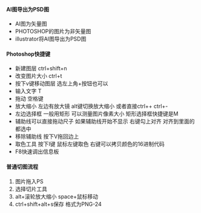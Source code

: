 
#### AI图导出为PSD图
- AI图为矢量图 
- PHOTOSHOP的图片为非矢量图 
- illustrator将AI图导出为PSD图





#### Photoshop快捷键
- 新建图层 ctrl+shift+n
- 改变图片大小 ctrl+t 
- 按下v键移动图层 选左上角+按钮也可以
- 输入文字 T
- 拖动 空格键
- 放大缩小 左边有放大镜 alt键切换放大缩小 或者直接ctrl++ ctrl+-
- 左边选择框 一般用矩形 可以测量图片像素大小 矩形选择框快捷键是M
- 辅助线可以直接拖动尺子 如果辅助线开始不显示 右键勾上对齐 对齐到里面的都选中 
- 移除辅助线 按下V拖回边上
- 取色工具 按下I键 鼠标左键取色 右键可以拷贝颜色的16进制代码
- F8快速调出信息板






#### 普通切图流程
1. 图片拖入PS 
2. 选择切片工具 
3. alt+滚轮放大缩小 space+鼠标移动 
4. ctrl+shift+alt+s保存 格式为PNG-24